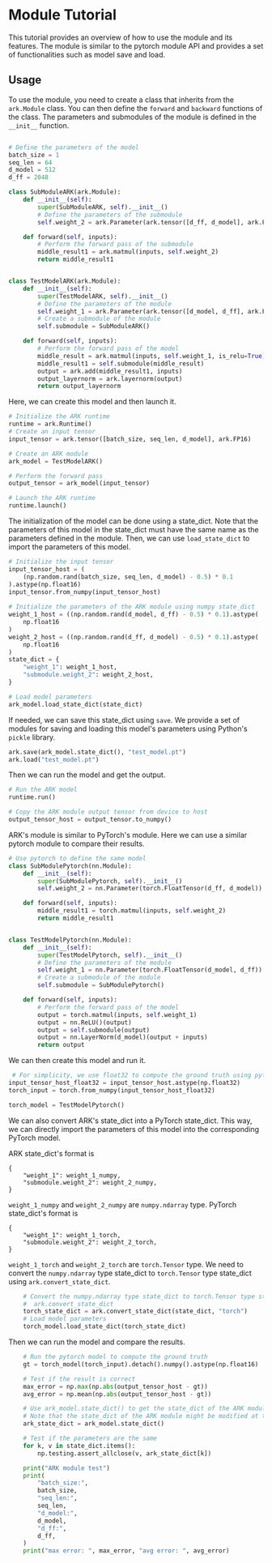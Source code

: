 # Module Tutorial
This tutorial provides an overview of how to use the module and its features. The module is similar to the pytorch module API and provides a set of functionalities such as model save and load.

## Usage
To use the module, you need to create a class that inherits from the `ark.Module` class. You can then define the `forward` and `backward` functions of the class. The parameters and submodules of the module is defined in the `__init__` function.

```python

# Define the parameters of the model
batch_size = 1
seq_len = 64
d_model = 512
d_ff = 2048

class SubModuleARK(ark.Module):
    def __init__(self):
        super(SubModuleARK, self).__init__()
        # Define the parameters of the submodule
        self.weight_2 = ark.Parameter(ark.tensor([d_ff, d_model], ark.FP16))

    def forward(self, inputs):
        # Perform the forward pass of the submodule
        middle_result1 = ark.matmul(inputs, self.weight_2)
        return middle_result1


class TestModelARK(ark.Module):
    def __init__(self):
        super(TestModelARK, self).__init__()
        # Define the parameters of the module
        self.weight_1 = ark.Parameter(ark.tensor([d_model, d_ff], ark.FP16))
        # Create a submodule of the module
        self.submodule = SubModuleARK()

    def forward(self, inputs):
        # Perform the forward pass of the model
        middle_result = ark.matmul(inputs, self.weight_1, is_relu=True)
        middle_result1 = self.submodule(middle_result)
        output = ark.add(middle_result1, inputs)
        output_layernorm = ark.layernorm(output)
        return output_layernorm
```

Here, we can create this model and then launch it.

```python
# Initialize the ARK runtime
runtime = ark.Runtime()
# Create an input tensor
input_tensor = ark.tensor([batch_size, seq_len, d_model], ark.FP16)

# Create an ARK module
ark_model = TestModelARK()

# Perform the forward pass
output_tensor = ark_model(input_tensor)

# Launch the ARK runtime
runtime.launch()
```

The initialization of the model can be done using a state_dict. Note that the parameters of this model in the state_dict must have the same name as the parameters defined in the module. Then, we can use `load_state_dict` to import the parameters of this model.

```python
# Initialize the input tensor
input_tensor_host = (
    (np.random.rand(batch_size, seq_len, d_model) - 0.5) * 0.1
).astype(np.float16)
input_tensor.from_numpy(input_tensor_host)
    
# Initialize the parameters of the ARK module using numpy state_dict
weight_1_host = ((np.random.rand(d_model, d_ff) - 0.5) * 0.1).astype(
    np.float16
)
weight_2_host = ((np.random.rand(d_ff, d_model) - 0.5) * 0.1).astype(
    np.float16
)
state_dict = {
    "weight_1": weight_1_host,
    "submodule.weight_2": weight_2_host,
}

# Load model parameters
ark_model.load_state_dict(state_dict)
```

If needed, we can save this state_dict using `save`. We provide a set of modules for saving and loading this model's parameters using Python's `pickle` library.

```python
ark.save(ark_model.state_dict(), "test_model.pt")
ark.load("test_model.pt")
```


Then we can run the model and get the output.

```python
# Run the ARK model
runtime.run()

# Copy the ARK module output tensor from device to host
output_tensor_host = output_tensor.to_numpy()
```

ARK's module is similar to PyTorch's module. Here we can use a similar pytorch module to compare their results.

```python
# Use pytorch to define the same model
class SubModulePytorch(nn.Module):
    def __init__(self):
        super(SubModulePytorch, self).__init__()
        self.weight_2 = nn.Parameter(torch.FloatTensor(d_ff, d_model))

    def forward(self, inputs):
        middle_result1 = torch.matmul(inputs, self.weight_2)
        return middle_result1


class TestModelPytorch(nn.Module):
    def __init__(self):
        super(TestModelPytorch, self).__init__()
        # Define the parameters of the module
        self.weight_1 = nn.Parameter(torch.FloatTensor(d_model, d_ff))
        # Create a submodule of the module
        self.submodule = SubModulePytorch()

    def forward(self, inputs):
        # Perform the forward pass of the model
        output = torch.matmul(inputs, self.weight_1)
        output = nn.ReLU()(output)
        output = self.submodule(output)
        output = nn.LayerNorm(d_model)(output + inputs)
        return output
```

We can then create this model and run it.

```python
 # For simplicity, we use float32 to compute the ground truth using pytorch
input_tensor_host_float32 = input_tensor_host.astype(np.float32)
torch_input = torch.from_numpy(input_tensor_host_float32)

torch_model = TestModelPytorch()
```

We can also convert ARK's state_dict into a PyTorch state_dict. This way, we can directly import the parameters of this model into the corresponding PyTorch model.

ARK state_dict's format is
```
{
    "weight_1": weight_1_numpy,
    "submodule.weight_2": weight_2_numpy,
}
```
`weight_1_numpy` and `weight_2_numpy` are `numpy.ndarray` type. PyTorch state_dict's format is
```
{
    "weight_1": weight_1_torch,
    "submodule.weight_2": weight_2_torch,
}
```
`weight_1_torch` and `weight_2_torch` are `torch.Tensor` type. We need to convert the `numpy.ndarray` type state_dict to `torch.Tensor` type state_dict using `ark.convert_state_dict`.


```python
    # Convert the numpy.ndarray type state_dict to torch.Tensor type state_dict using       
    #  ark.convert_state_dict
    torch_state_dict = ark.convert_state_dict(state_dict, "torch")
    # Load model parameters
    torch_model.load_state_dict(torch_state_dict)
```

Then we can run the model and compare the results.

```python
    # Run the pytorch model to compute the ground truth
    gt = torch_model(torch_input).detach().numpy().astype(np.float16)

    # Test if the result is correct
    max_error = np.max(np.abs(output_tensor_host - gt))
    avg_error = np.mean(np.abs(output_tensor_host - gt))

    # Use ark_model.state_dict() to get the state_dict of the ARK module
    # Note that the state_dict of the ARK module might be modified at the ARK kernel launch time
    ark_state_dict = ark_model.state_dict()

    # Test if the parameters are the same
    for k, v in state_dict.items():
        np.testing.assert_allclose(v, ark_state_dict[k])

    print("ARK module test")
    print(
        "batch_size:",
        batch_size,
        "seq_len:",
        seq_len,
        "d_model:",
        d_model,
        "d_ff:",
        d_ff,
    )
    print("max error: ", max_error, "avg error: ", avg_error)

```